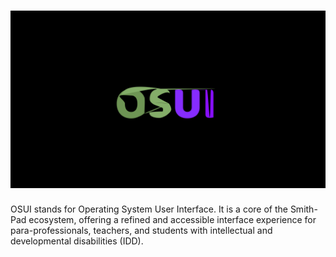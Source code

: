 <h1 align="center">
  <img src="./osui-logo.png" />
</h1>

OSUI stands for Operating System User Interface. It is a core of the Smith-Pad ecosystem,
offering a refined and accessible interface experience for para-professionals, teachers,
and students with intellectual and developmental disabilities (IDD).